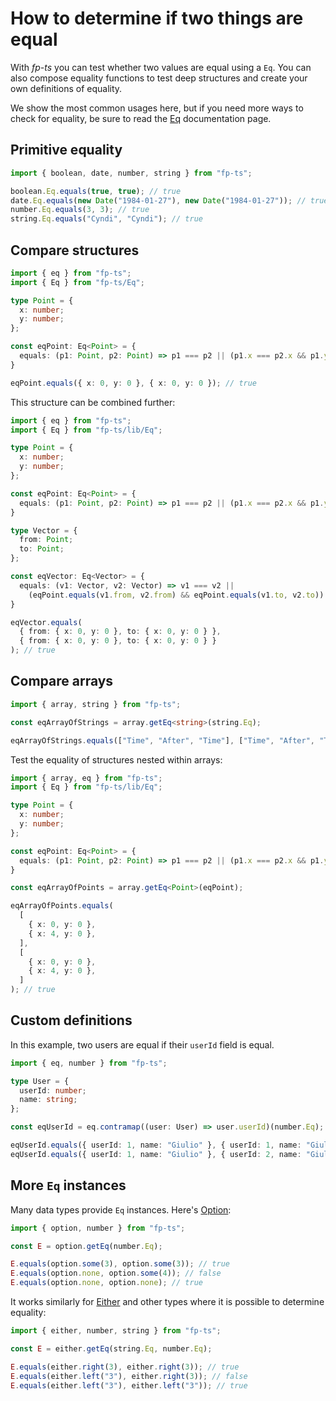 # How to determine if two things are equal

With _fp-ts_ you can test whether two values are equal using a `Eq`. You can also compose equality functions to test deep structures and create your own definitions of equality.

We show the most common usages here, but if you need more ways to check for equality, be sure to read the [Eq](https://gcanti.github.io/fp-ts/modules/Eq.ts) documentation page.

## Primitive equality

```ts
import { boolean, date, number, string } from "fp-ts";

boolean.Eq.equals(true, true); // true
date.Eq.equals(new Date("1984-01-27"), new Date("1984-01-27")); // true
number.Eq.equals(3, 3); // true
string.Eq.equals("Cyndi", "Cyndi"); // true
```

## Compare structures

```ts
import { eq } from "fp-ts";
import { Eq } from "fp-ts/Eq";

type Point = {
  x: number;
  y: number;
};

const eqPoint: Eq<Point> = {
  equals: (p1: Point, p2: Point) => p1 === p2 || (p1.x === p2.x && p1.y === p2.y)
}

eqPoint.equals({ x: 0, y: 0 }, { x: 0, y: 0 }); // true
```

This structure can be combined further:

```ts
import { eq } from "fp-ts";
import { Eq } from "fp-ts/lib/Eq";

type Point = {
  x: number;
  y: number;
};

const eqPoint: Eq<Point> = {
  equals: (p1: Point, p2: Point) => p1 === p2 || (p1.x === p2.x && p1.y === p2.y)
}

type Vector = {
  from: Point;
  to: Point;
};

const eqVector: Eq<Vector> = {
  equals: (v1: Vector, v2: Vector) => v1 === v2 ||
    (eqPoint.equals(v1.from, v2.from) && eqPoint.equals(v1.to, v2.to))
}

eqVector.equals(
  { from: { x: 0, y: 0 }, to: { x: 0, y: 0 } },
  { from: { x: 0, y: 0 }, to: { x: 0, y: 0 } }
); // true
```

## Compare arrays

```ts
import { array, string } from "fp-ts";

const eqArrayOfStrings = array.getEq<string>(string.Eq);

eqArrayOfStrings.equals(["Time", "After", "Time"], ["Time", "After", "Time"]); // true
```

Test the equality of structures nested within arrays:

```ts
import { array, eq } from "fp-ts";
import { Eq } from "fp-ts/lib/Eq";

type Point = {
  x: number;
  y: number;
};

const eqPoint: Eq<Point> = {
  equals: (p1: Point, p2: Point) => p1 === p2 || (p1.x === p2.x && p1.y === p2.y)
}

const eqArrayOfPoints = array.getEq<Point>(eqPoint);

eqArrayOfPoints.equals(
  [
    { x: 0, y: 0 },
    { x: 4, y: 0 },
  ],
  [
    { x: 0, y: 0 },
    { x: 4, y: 0 },
  ]
); // true
```

## Custom definitions

In this example, two users are equal if their `userId` field is equal.

```ts
import { eq, number } from "fp-ts";

type User = {
  userId: number;
  name: string;
};

const eqUserId = eq.contramap((user: User) => user.userId)(number.Eq);

eqUserId.equals({ userId: 1, name: "Giulio" }, { userId: 1, name: "Giulio Canti" }); // true
eqUserId.equals({ userId: 1, name: "Giulio" }, { userId: 2, name: "Giulio" }); // false
```

## More `Eq` instances

Many data types provide `Eq` instances. Here's [Option](https://gcanti.github.io/fp-ts/modules/Option.ts):

```ts
import { option, number } from "fp-ts";

const E = option.getEq(number.Eq);

E.equals(option.some(3), option.some(3)); // true
E.equals(option.none, option.some(4)); // false
E.equals(option.none, option.none); // true
```

It works similarly for [Either](https://gcanti.github.io/fp-ts/modules/Either.ts) and other types where it is possible to determine equality:

```ts
import { either, number, string } from "fp-ts";

const E = either.getEq(string.Eq, number.Eq);

E.equals(either.right(3), either.right(3)); // true
E.equals(either.left("3"), either.right(3)); // false
E.equals(either.left("3"), either.left("3")); // true
```
